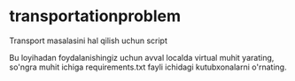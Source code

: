 # transportationproblem
Transport masalasini hal qilish uchun script

Bu loyihadan foydalanishingiz uchun avval localda virtual muhit yarating, so'ngra muhit ichiga requirements.txt fayli ichidagi kutubxonalarni o'rnating.

